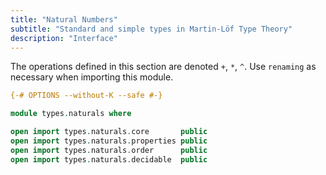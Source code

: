 ```yaml
---
title: "Natural Numbers"
subtitle: "Standard and simple types in Martin-Löf Type Theory"
description: "Interface"
---
```


The operations defined in this section are denoted `+`, `*`, `^`. Use
`renaming` as necessary when importing this module.

```agda
{-# OPTIONS --without-K --safe #-}

module types.naturals where

open import types.naturals.core       public
open import types.naturals.properties public
open import types.naturals.order      public
open import types.naturals.decidable  public
```
